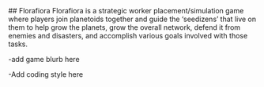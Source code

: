 <snippet>
  <content>
## Florafiora
Florafiora is a strategic worker placement/simulation game where players join planetoids together and guide the ‘seedizens’ that live on them to help grow the planets, grow the overall network, defend it from enemies and disasters, and accomplish various goals involved with those tasks.

-add game blurb here

-Add coding style here

</snippet>
